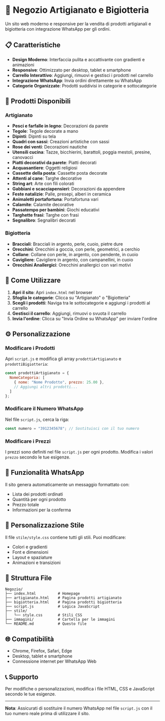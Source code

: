# 🏪 Negozio Artigianato e Bigiotteria

Un sito web moderno e responsive per la vendita di prodotti artigianali e bigiotteria con integrazione WhatsApp per gli ordini.

## 📋 Caratteristiche

- **Design Moderno**: Interfaccia pulita e accattivante con gradienti e animazioni
- **Responsive**: Ottimizzato per desktop, tablet e smartphone
- **Carrello Interattivo**: Aggiungi, rimuovi e gestisci i prodotti nel carrello
- **Integrazione WhatsApp**: Invia ordini direttamente su WhatsApp
- **Categorie Organizzate**: Prodotti suddivisi in categorie e sottocategorie

## 🎨 Prodotti Disponibili

### Artigianato
- **Pesci e farfalle in legno**: Decorazioni da parete
- **Tegole**: Tegole decorate a mano
- **Dipinti**: Dipinti su tela
- **Quadri con sassi**: Creazioni artistiche con sassi
- **Rose dei venti**: Decorazioni nautiche
- **Utensili cucina**: Tazze, bicchierini, barattoli, poggia mestoli, presine, canovacci
- **Piatti decorativi da parete**: Piatti decorati
- **Acquasantiere**: Oggetti religiosi
- **Cassette della posta**: Cassette posta decorate
- **Attenti al cane**: Targhe decorative
- **String art**: Arte con fili colorati
- **Gabbiani e scacciapensieri**: Decorazioni da appendere
- **Feste natalizie**: Palle, presepi, alberi in ceramica
- **Animaletti portafortuna**: Portafortuna vari
- **Calamite**: Calamite decorative
- **Passatempo per bambini**: Giochi educativi
- **Targhette frasi**: Targhe con frasi
- **Segnalibro**: Segnalibri decorati

### Bigiotteria
- **Bracciali**: Bracciali in argento, perle, cuoio, pietre dure
- **Orecchini**: Orecchini a goccia, con perle, geometrici, a cerchio
- **Collane**: Collane con perle, in argento, con pendente, in cuoio
- **Cavigliere**: Cavigliere in argento, con campanellini, in cuoio
- **Orecchini Anallergici**: Orecchini anallergici con vari motivi

## 🚀 Come Utilizzare

1. **Apri il sito**: Apri `index.html` nel browser
2. **Sfoglia le categorie**: Clicca su "Artigianato" o "Bigiotteria"
3. **Scegli i prodotti**: Naviga tra le sottocategorie e aggiungi i prodotti al carrello
4. **Gestisci il carrello**: Aggiungi, rimuovi o svuota il carrello
5. **Invia l'ordine**: Clicca su "Invia Ordine su WhatsApp" per inviare l'ordine

## ⚙️ Personalizzazione

### Modificare i Prodotti
Apri `script.js` e modifica gli array `prodottiArtigianato` e `prodottiBigiotteria`:

```javascript
const prodottiArtigianato = {
  NomeCategoria: [
    { nome: "Nome Prodotto", prezzo: 25.00 },
    // Aggiungi altri prodotti...
  ]
};
```

### Modificare il Numero WhatsApp
Nel file `script.js`, cerca la riga:
```javascript
const numero = "3912345678"; // Sostituisci con il tuo numero
```

### Modificare i Prezzi
I prezzi sono definiti nel file `script.js` per ogni prodotto. Modifica i valori `prezzo` secondo le tue esigenze.

## 📱 Funzionalità WhatsApp

Il sito genera automaticamente un messaggio formattato con:
- Lista dei prodotti ordinati
- Quantità per ogni prodotto
- Prezzo totale
- Informazioni per la conferma

## 🎨 Personalizzazione Stile

Il file `stile/style.css` contiene tutti gli stili. Puoi modificare:
- Colori e gradienti
- Font e dimensioni
- Layout e spaziature
- Animazioni e transizioni

## 📁 Struttura File

```
Negozio/
├── index.html          # Homepage
├── artigianato.html    # Pagina prodotti artigianato
├── bigiotteria.html    # Pagina prodotti bigiotteria
├── script.js           # Logica JavaScript
├── stile/
│   └── style.css       # Stili CSS
├── immagini/           # Cartella per le immagini
└── README.md           # Questo file
```

## 🌐 Compatibilità

- Chrome, Firefox, Safari, Edge
- Desktop, tablet e smartphone
- Connessione internet per WhatsApp Web

## 📞 Supporto

Per modifiche o personalizzazioni, modifica i file HTML, CSS e JavaScript secondo le tue esigenze.

---

**Nota**: Assicurati di sostituire il numero WhatsApp nel file `script.js` con il tuo numero reale prima di utilizzare il sito. 